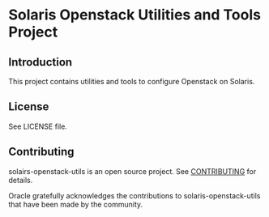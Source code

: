 # Solaris Openstack Utilities and Tools Project

## Introduction

This project contains utilities and tools to configure Openstack on
Solaris.

## License

See LICENSE file.

## Contributing

solairs-openstack-utils is an open source project. See
[CONTRIBUTING](https://github.com/oracle/solaris-openstack-utils/tree/master/CONTRIBUTING.md)
for details.

Oracle gratefully acknowledges the contributions to
solaris-openstack-utils that have been made by the community.

